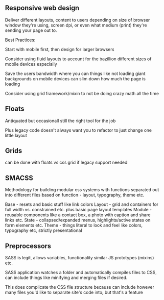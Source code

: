 Responsive web design
----------------------

Deliver different layouts, content to users depending on size of browser window they're using, screen dpi, or even what medium (print) they're sending your page out to.


Best Practices:

Start with mobile first, then design for larger browsers

Consider using fluid layouts to account for the bazillion different sizes of mobile devices especially

Save the users bandwidth where you can things like not loading giant backgrounds on mobile devices can slim down how much the page is loading

Consider using grid framework/mixin to not be doing crazy math all the time


Floats
----------

Antiquated but occasionall still the right tool for the job

Plus legacy code doesn't always want you to refactor to just change one little layout

Grids
---------

can be done with floats vs css grid if legacy support needed


SMACSS
------------
Methodology for building modular css systems with functions separated out into different files based on function - layout, typography, theme etc.

Base - resets and basic stuff like link colors
Layout - grid and containers for full width vs. constrained etc. plus basic page layout templates
Module - reusable components like a contact box, a photo with caption and share links etc.
State - collapsed/expanded menus, highlights/active states on form elements etc.
Theme - things literal to look and feel like colors, typography etc, strictly presentational


Preprocessors
---------------

SASS is legit, allows variables, functionality similar JS prototypes (mixins) etc.

SASS application watches a folder and automatically compiles files to CSS, can include things like minifying and merging files if desired.

This does complicate the CSS file structure because can include however many files you'd like to separate site's code into, but that's a feature
